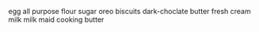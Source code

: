 egg
all purpose flour
sugar
oreo biscuits
dark-choclate 
butter
fresh cream
milk
milk maid
cooking butter

